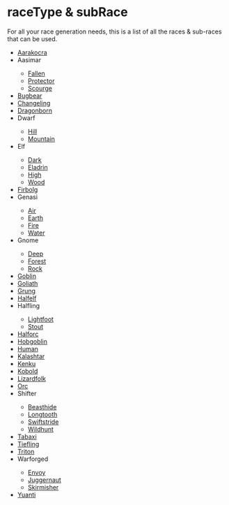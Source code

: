 <title>Race Types</title>
<link rel="stylesheet" type="text/css" href="topNav.css">
<link rel="stylesheet" type="text/css" href="style.css">
<script defer src="./modules/functions.js"></script>


# <b><span class="yellow">raceType</span> & <span class="yellow">subRace</span></b>
<p>For all your race generation needs, this is a list of all the races & sub-races that can be used.</p>
<ul>
<li><a href="./raceTypes/file.html">Aarakocra</a></li>
<li><a onclick="textHide('aasimar')">Aasimar</a></li>
<div class="showHide" id="aasimar">
	<ul>
		<li><a href="./raceTypes/file.html">Fallen</a></li>
		<li><a href="./raceTypes/file.html">Protector</a></li>
		<li><a href="./raceTypes/file.html">Scourge</a></li></ul>
</div>
<li><a href="./raceTypes/file.html">Bugbear</a></li>
<li><a href="./raceTypes/file.html">Changeling</a></li>
<li><a href="./raceTypes/file.html">Dragonborn</a></li>
<li><a onclick="textHide('dwarf')">Dwarf</a></li>
<div class="showHide" id="dwarf">
	<ul>
		<li><a href="./raceTypes/file.html">Hill</a></li>
		<li><a href="./raceTypes/file.html">Mountain</a></li></ul>
</div>
<li><a onclick="textHide('elf')">Elf</a></li>
<div class="showHide" id="elf">
	<ul>
		<li><a href="./raceTypes/file.html">Dark</a></li>
		<li><a href="./raceTypes/file.html">Eladrin</a></li>
		<li><a href="./raceTypes/file.html">High</a></li>
		<li><a href="./raceTypes/file.html">Wood</a></li></ul>
</div>
<li><a href="./raceTypes/file.html">Firbolg</a></li>
<li><a onclick="textHide('genasi')">Genasi</a></li>
<div class="showHide" id="genasi">
	<ul>
		<li><a href="./raceTypes/file.html">Air</a></li>
		<li><a href="./raceTypes/file.html">Earth</a></li>
		<li><a href="./raceTypes/file.html">Fire</a></li>
		<li><a href="./raceTypes/file.html">Water</a></li></ul>
</div>
<li><a onclick="textHide('gnome')">Gnome</a></li>
<div class="showHide" id="gnome">
	<ul>
		<li><a href="./raceTypes/file.html">Deep</a></li>
		<li><a href="./raceTypes/file.html">Forest</a></li>
		<li><a href="./raceTypes/file.html">Rock</a></li></ul>
</div>
<li><a href="./raceTypes/file.html">Goblin</a></li>
<li><a href="./raceTypes/file.html">Goliath</a></li>
<li><a href="./raceTypes/file.html">Grung</a></li>
<li><a href="./raceTypes/file.html">Halfelf</a></li>
<li><a onclick="textHide('halfling')">Halfling</a></li>
<div class="showHide" id="halfling">
	<ul>
		<li><a href="./raceTypes/file.html">Lightfoot</a></li>
		<li><a href="./raceTypes/file.html">Stout</a></li></ul>
</div>
<li><a href="./raceTypes/file.html">Halforc</a></li>
<li><a href="./raceTypes/file.html">Hobgoblin</a></li>
<li><a href="./raceTypes/file.html">Human</a></li>
<li><a href="./raceTypes/file.html">Kalashtar</a></li>
<li><a href="./raceTypes/file.html">Kenku</a></li>
<li><a href="./raceTypes/file.html">Kobold</a></li>
<li><a href="./raceTypes/file.html">Lizardfolk</a></li>
<li><a href="./raceTypes/file.html">Orc</a></li>
<li><a onclick="textHide('shifter')">Shifter</a></li>
<div class="showHide" id="shifter">
	<ul>
		<li><a href="./raceTypes/file.html">Beasthide</a></li>
		<li><a href="./raceTypes/file.html">Longtooth</a></li>
		<li><a href="./raceTypes/file.html">Swiftstride</a></li>
		<li><a href="./raceTypes/file.html">Wildhunt</a></a></li></ul>
</div>
<li><a href="./raceTypes/file.html">Tabaxi</a></li>
<li><a href="./raceTypes/file.html">Tiefling</a></li>
<li><a href="./raceTypes/file.html">Triton</a></li>
<li><a onclick="textHide('warforged')">Warforged</a></li>
<div class="showHide" id="warforged">
	<ul>
		<li><a href="./raceTypes/file.html">Envoy</a></li>
		<li><a href="./raceTypes/file.html">Juggernaut</a></li>
		<li><a href="./raceTypes/file.html">Skirmisher</a></li></ul>
</div>
<li><a href="./raceTypes/file.html">Yuanti</a></li>
</ul>
